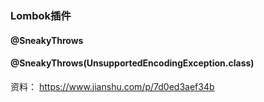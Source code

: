 ### Lombok插件

#### @SneakyThrows

#### @SneakyThrows(UnsupportedEncodingException.class)
资料：
https://www.jianshu.com/p/7d0ed3aef34b

